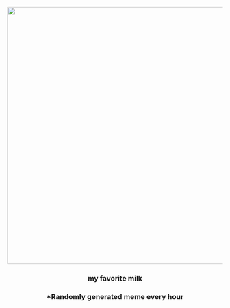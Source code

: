 <p align="center">
        <img src="https://i.redd.it/56a44b0x0wn81.jpg" width="600" height="600">
        </p>
        <h3 align="center">my favorite milk</h3>
        <h3 align="center">*Randomly generated meme every hour</h3>
    